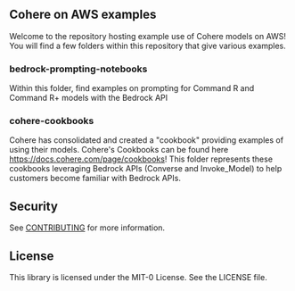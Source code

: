 ## Cohere on AWS examples

Welcome to the repository hosting example use of Cohere models on AWS! You will find a few folders within this repository that give various examples.

### bedrock-prompting-notebooks
Within this folder, find examples on prompting for Command R and Command R+ models with the Bedrock API


### cohere-cookbooks
Cohere has consolidated and created a "cookbook" providing examples of using their models. Cohere's Cookbooks can be found here https://docs.cohere.com/page/cookbooks! This folder represents these cookbooks leveraging Bedrock APIs (Converse and Invoke_Model) to help customers become familiar with Bedrock APIs.


## Security

See [CONTRIBUTING](CONTRIBUTING.md#security-issue-notifications) for more information.

## License

This library is licensed under the MIT-0 License. See the LICENSE file.


